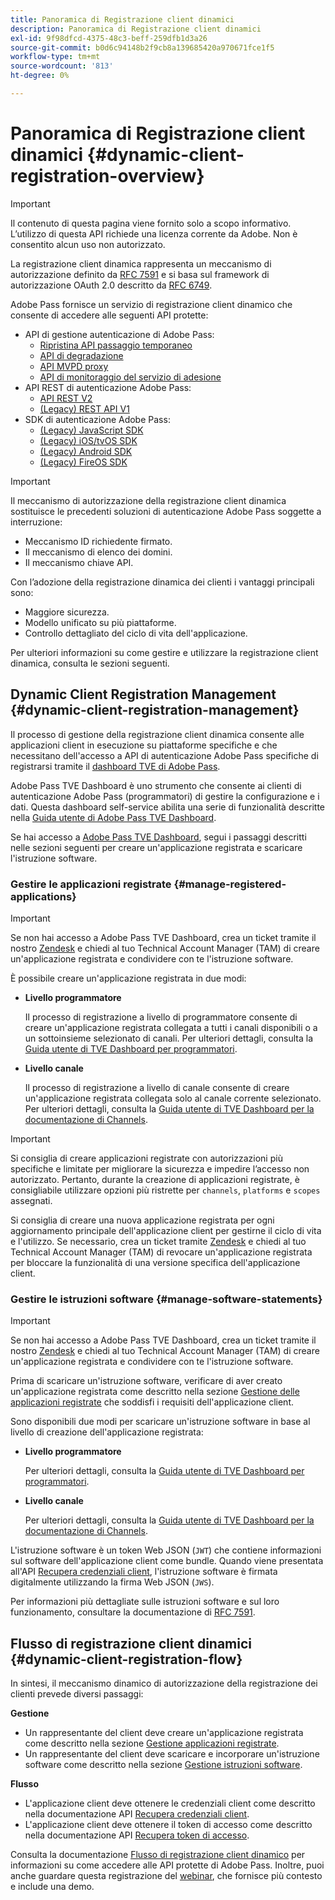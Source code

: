 ```yaml
---
title: Panoramica di Registrazione client dinamici
description: Panoramica di Registrazione client dinamici
exl-id: 9f98dfcd-4375-48c3-beff-259dfb1d3a26
source-git-commit: b0d6c94148b2f9cb8a139685420a970671fce1f5
workflow-type: tm+mt
source-wordcount: '813'
ht-degree: 0%

---
```


# Panoramica di Registrazione client dinamici {#dynamic-client-registration-overview}

>[!IMPORTANT]
>
> Il contenuto di questa pagina viene fornito solo a scopo informativo. L’utilizzo di questa API richiede una licenza corrente da Adobe. Non è consentito alcun uso non autorizzato.

La registrazione client dinamica rappresenta un meccanismo di autorizzazione definito da [RFC 7591](https://datatracker.ietf.org/doc/html/rfc7591) e si basa sul framework di autorizzazione OAuth 2.0 descritto da [RFC 6749](https://datatracker.ietf.org/doc/html/rfc6749).

Adobe Pass fornisce un servizio di registrazione client dinamico che consente di accedere alle seguenti API protette:

* API di gestione autenticazione di Adobe Pass:
   * [Ripristina API passaggio temporaneo](../../features-premium/temporary-access/reset-temp-pass.md)
   * [API di degradazione](../../features-premium/degraded-access/degradation-api-overview.md)
   * [API MVPD proxy](../../../integration-guide-mvpds/proxy-mvpd-webserv.md)
   * [API di monitoraggio del servizio di adesione](../../features-premium/esm/entitlement-service-monitoring-api.md)
* API REST di autenticazione Adobe Pass:
   * [API REST V2](../rest-api-v2/apis/rest-api-v2-apis-overview.md)
   * [(Legacy) REST API V1](../../legacy/rest-api-v1/rest-api-reference.md)
* SDK di autenticazione Adobe Pass:
   * [(Legacy) JavaScript SDK](../../legacy/sdks/javascript-sdk/javascript-sdk-api-reference.md)
   * [(Legacy) iOS/tvOS SDK](../../legacy/sdks/ios-tvos-sdk/iostvos-sdk-api-reference.md)
   * [(Legacy) Android SDK](../../legacy/sdks/android-sdk/android-sdk-api-reference.md)
   * [(Legacy) FireOS SDK](../../legacy/sdks/fireos-sdk/amazon-fireos-native-client-api-reference.md)

>[!IMPORTANT]
>
> Il meccanismo di autorizzazione della registrazione client dinamica sostituisce le precedenti soluzioni di autenticazione Adobe Pass soggette a interruzione:
>
> * Meccanismo ID richiedente firmato.
> * Il meccanismo di elenco dei domini.
> * Il meccanismo chiave API.

Con l’adozione della registrazione dinamica dei clienti i vantaggi principali sono:

* Maggiore sicurezza.
* Modello unificato su più piattaforme.
* Controllo dettagliato del ciclo di vita dell&#39;applicazione.

Per ulteriori informazioni su come gestire e utilizzare la registrazione client dinamica, consulta le sezioni seguenti.

## Dynamic Client Registration Management {#dynamic-client-registration-management}

Il processo di gestione della registrazione client dinamica consente alle applicazioni client in esecuzione su piattaforme specifiche e che necessitano dell&#39;accesso a API di autenticazione Adobe Pass specifiche di registrarsi tramite il [dashboard TVE di Adobe Pass](https://experience.adobe.com/#/pass/authentication).

Adobe Pass TVE Dashboard è uno strumento che consente ai clienti di autenticazione Adobe Pass (programmatori) di gestire la configurazione e i dati. Questa dashboard self-service abilita una serie di funzionalità descritte nella [Guida utente di Adobe Pass TVE Dashboard](../../../user-guide-tve-dashboard/tve-dashboard-overview.md).

Se hai accesso a [Adobe Pass TVE Dashboard](https://experience.adobe.com/#/pass/authentication), segui i passaggi descritti nelle sezioni seguenti per creare un&#39;applicazione registrata e scaricare l&#39;istruzione software.

### Gestire le applicazioni registrate {#manage-registered-applications}

>[!IMPORTANT]
>
> Se non hai accesso a Adobe Pass TVE Dashboard, crea un ticket tramite il nostro [Zendesk](https://adobeprimetime.zendesk.com) e chiedi al tuo Technical Account Manager (TAM) di creare un&#39;applicazione registrata e condividere con te l&#39;istruzione software.

È possibile creare un&#39;applicazione registrata in due modi:

* **Livello programmatore**

  Il processo di registrazione a livello di programmatore consente di creare un&#39;applicazione registrata collegata a tutti i canali disponibili o a un sottoinsieme selezionato di canali. Per ulteriori dettagli, consulta la [Guida utente di TVE Dashboard per programmatori](../../../user-guide-tve-dashboard/tve-dashboard-programmers.md).


* **Livello canale**

  Il processo di registrazione a livello di canale consente di creare un&#39;applicazione registrata collegata solo al canale corrente selezionato. Per ulteriori dettagli, consulta la [Guida utente di TVE Dashboard per la documentazione di Channels](../../../user-guide-tve-dashboard/tve-dashboard-channels.md).

>[!IMPORTANT]
>
> Si consiglia di creare applicazioni registrate con autorizzazioni più specifiche e limitate per migliorare la sicurezza e impedire l’accesso non autorizzato. Pertanto, durante la creazione di applicazioni registrate, è consigliabile utilizzare opzioni più ristrette per `channels`, `platforms` e `scopes` assegnati.
>
> Si consiglia di creare una nuova applicazione registrata per ogni aggiornamento principale dell&#39;applicazione client per gestirne il ciclo di vita e l&#39;utilizzo. Se necessario, crea un ticket tramite [Zendesk](https://adobeprimetime.zendesk.com) e chiedi al tuo Technical Account Manager (TAM) di revocare un&#39;applicazione registrata per bloccare la funzionalità di una versione specifica dell&#39;applicazione client.

### Gestire le istruzioni software {#manage-software-statements}

>[!IMPORTANT]
>
> Se non hai accesso a Adobe Pass TVE Dashboard, crea un ticket tramite il nostro [Zendesk](https://adobeprimetime.zendesk.com) e chiedi al tuo Technical Account Manager (TAM) di creare un&#39;applicazione registrata e condividere con te l&#39;istruzione software.

Prima di scaricare un&#39;istruzione software, verificare di aver creato un&#39;applicazione registrata come descritto nella sezione [Gestione delle applicazioni registrate](#manage-registered-applications) che soddisfi i requisiti dell&#39;applicazione client.

Sono disponibili due modi per scaricare un&#39;istruzione software in base al livello di creazione dell&#39;applicazione registrata:

* **Livello programmatore**

  Per ulteriori dettagli, consulta la [Guida utente di TVE Dashboard per programmatori](../../../user-guide-tve-dashboard/tve-dashboard-programmers.md).

* **Livello canale**

  Per ulteriori dettagli, consulta la [Guida utente di TVE Dashboard per la documentazione di Channels](../../../user-guide-tve-dashboard/tve-dashboard-channels.md).

L&#39;istruzione software è un token Web JSON (`JWT`) che contiene informazioni sul software dell&#39;applicazione client come bundle. Quando viene presentata all&#39;API [Recupera credenziali client](apis/dynamic-client-registration-apis-retrieve-client-credentials.md), l&#39;istruzione software è firmata digitalmente utilizzando la firma Web JSON (`JWS`).

Per informazioni più dettagliate sulle istruzioni software e sul loro funzionamento, consultare la documentazione di [RFC 7591](https://tools.ietf.org/html/rfc7591).

## Flusso di registrazione client dinamici  {#dynamic-client-registration-flow}

In sintesi, il meccanismo dinamico di autorizzazione della registrazione dei clienti prevede diversi passaggi:

**Gestione**

* Un rappresentante del client deve creare un&#39;applicazione registrata come descritto nella sezione [Gestione applicazioni registrate](#manage-registered-applications).
* Un rappresentante del client deve scaricare e incorporare un&#39;istruzione software come descritto nella sezione [Gestione istruzioni software](#manage-software-statements).

**Flusso**

* L&#39;applicazione client deve ottenere le credenziali client come descritto nella documentazione API [Recupera credenziali client](apis/dynamic-client-registration-apis-retrieve-client-credentials.md).
* L&#39;applicazione client deve ottenere il token di accesso come descritto nella documentazione API [Recupera token di accesso](apis/dynamic-client-registration-apis-retrieve-access-token.md).

Consulta la documentazione [Flusso di registrazione client dinamico](flows/dynamic-client-registration-flow.md) per informazioni su come accedere alle API protette di Adobe Pass. Inoltre, puoi anche guardare questa registrazione del [webinar](https://my.adobeconnect.com/pzkp8ujrigg1/), che fornisce più contesto e include una demo.
